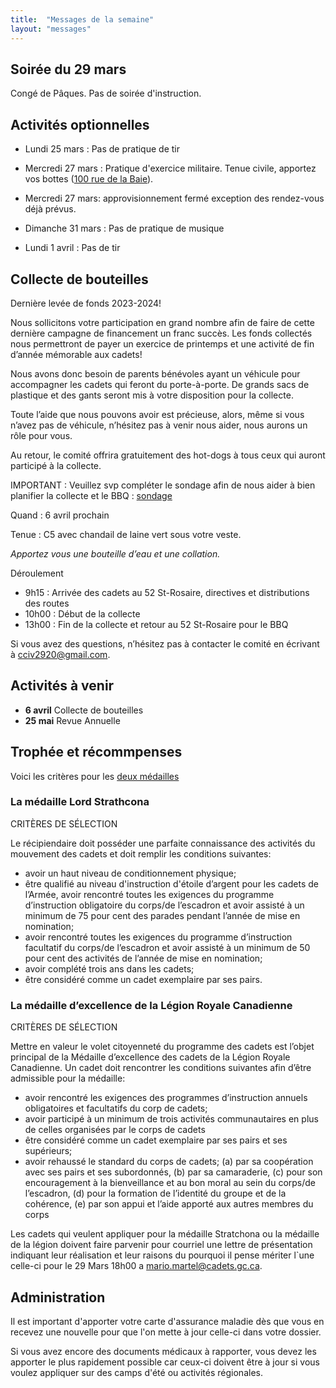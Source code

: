 ```yaml
---
title:  "Messages de la semaine"
layout: "messages"
---
```


## Soirée du 29 mars

Congé de Pâques. Pas de soirée d'instruction.

## Activités optionnelles

-  Lundi 25 mars : Pas de pratique de tir 

-  Mercredi 27 mars : Pratique d'exercice militaire. Tenue civile, apportez vos bottes ([100 rue de la Baie](/information/comment-nous-rejoindre/)).

- Mercredi 27 mars: approvisionnement fermé exception des rendez-vous déjà prévus.
  
- Dimanche 31 mars : Pas de pratique de musique
 
- Lundi 1 avril : Pas de tir  

## Collecte de bouteilles

Dernière levée de fonds 2023-2024!

Nous sollicitons votre participation en grand nombre afin de faire de cette dernière campagne de financement un franc succès. Les fonds collectés nous permettront de payer un exercice de printemps et une activité de fin d’année mémorable aux cadets! 

Nous avons donc besoin de parents bénévoles ayant un véhicule pour accompagner les cadets qui feront du porte-à-porte. De grands sacs de plastique et des gants seront mis à votre disposition pour la collecte.  

Toute l’aide que nous pouvons avoir est précieuse, alors, même si vous n’avez pas de véhicule, n’hésitez pas à venir nous aider, nous aurons un rôle pour vous. 

Au retour, le comité offrira gratuitement des hot-dogs à tous ceux qui auront participé à la collecte. 

IMPORTANT : Veuillez svp compléter le sondage afin de nous aider à bien planifier la collecte et le BBQ : [sondage]( https://fr.surveymonkey.com/r/NHNJZCM)

Quand : 6 avril prochain

Tenue : C5 avec chandail de laine vert sous votre veste.

*Apportez vous une bouteille d’eau et une collation.* 

Déroulement
- 9h15 : Arrivée des cadets au 52 St-Rosaire, directives et distributions des routes
- 10h00 : Début de la collecte
- 13h00 : Fin de la collecte et retour au 52 St-Rosaire pour le BBQ 

Si vous avez des questions, n’hésitez pas à contacter le comité en écrivant à <cciv2920@gmail.com>.


## Activités à venir

- **6 avril** Collecte de bouteilles
- **25 mai** Revue Annuelle

 ## Trophée et récommpenses

Voici les critères pour les [deux médailles](https://cc2920.ca/prix/medailles/) 

### La médaille Lord Strathcona

CRITÈRES DE SÉLECTION

Le récipiendaire doit posséder une parfaite connaissance des activités du mouvement des cadets et doit remplir les conditions suivantes:
- avoir un haut niveau de conditionnement physique;
- être qualifié au niveau d'instruction d'étoile d’argent pour les cadets de l’Armée,
avoir rencontré toutes les exigences du programme d’instruction obligatoire du corps/de l’escadron et avoir assisté à un minimum de 75 pour cent des parades pendant l’année de mise en nomination;
- avoir rencontré toutes les exigences du programme d’instruction facultatif du corps/de l’escadron et avoir assisté à un minimum de 50 pour cent des activités de l’année de mise en nomination;
- avoir complété trois ans dans les cadets;
- être considéré comme un cadet exemplaire par ses pairs.

### La médaille d’excellence de la Légion Royale Canadienne

CRITÈRES DE SÉLECTION 

Mettre en valeur le volet citoyenneté du programme des cadets est l’objet principal de la Médaille d’excellence des cadets de la Légion Royale Canadienne.
Un cadet doit rencontrer les conditions suivantes afin d’être admissible pour la médaille: 
- avoir rencontré les exigences des programmes d’instruction annuels obligatoires et facultatifs du corp de cadets; 
- avoir participé à un minimum de trois activités communautaires en plus de celles organisées par le corps de cadets
- être considéré comme un cadet exemplaire par ses pairs et ses supérieurs;
- avoir rehaussé le standard du corps de cadets; 
(a) par sa coopération avec ses pairs et ses subordonnés, 
(b) par sa camaraderie, 
(c) pour son encouragement à la bienveillance et au bon moral au sein du corps/de l’escadron, 
(d) pour la formation de l’identité du groupe et de la cohérence,
(e) par son appui et l’aide apporté aux autres membres du corps

Les cadets qui veulent appliquer pour la médaille Stratchona ou la médaille de la légion doivent faire parvenir pour courriel une lettre de présentation indiquant leur réalisation et leur raisons du pourquoi il pense mériter l`une celle-ci pour le 29 Mars 18h00 a <mario.martel@cadets.gc.ca>.

## Administration

Il est important d'apporter votre carte d'assurance maladie dès que vous en recevez une nouvelle pour que l'on mette à jour celle-ci dans votre dossier.

Si vous avez encore des documents médicaux à rapporter, vous devez les apporter le plus rapidement possible car ceux-ci doivent être à jour si vous voulez appliquer sur des camps d'été ou activités régionales.
  
